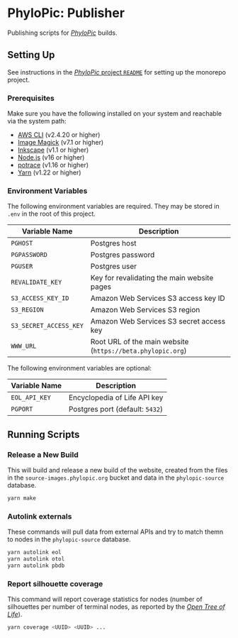 # PhyloPic: Publisher

Publishing scripts for _[PhyloPic](https://beta.phylopic.org)_ builds.

## Setting Up

See instructions in the [_PhyloPic_ project `README`](../../README.md) for setting up the monorepo project.

### Prerequisites

Make sure you have the following installed on your system and reachable via the system path:

-   [AWS CLI](https://aws.amazon.com/cli/) (v2.4.20 or higher)
-   [Image Magick](https://imagemagick.org/script/download.php) (v7.1 or higher)
-   [Inkscape](https://inkscape.org/release/inkscape-1.1.2/) (v1.1 or higher)
-   [Node.js](https://nodejs.org/en/download/) (v16 or higher)
-   [potrace](http://potrace.sourceforge.net/#downloading) (v1.16 or higher)
-   [Yarn](https://classic.yarnpkg.com/lang/en/docs/install) (v1.22 or higher)

### Environment Variables

The following environment variables are required. They may be stored in `.env` in the root of this project.

| Variable Name          | Description                                                |
| ---------------------- | ---------------------------------------------------------- |
| `PGHOST`               | Postgres host                                              |
| `PGPASSWORD`           | Postgres password                                          |
| `PGUSER`               | Postgres user                                              |
| `REVALIDATE_KEY`       | Key for revalidating the main website pages                |
| `S3_ACCESS_KEY_ID`     | Amazon Web Services S3 access key ID                       |
| `S3_REGION`            | Amazon Web Services S3 region                              |
| `S3_SECRET_ACCESS_KEY` | Amazon Web Services S3 secret access key                   |
| `WWW_URL`              | Root URL of the main website (`https://beta.phylopic.org`) |

The following environment variables are optional:

| Variable Name | Description                     |
| ------------- | ------------------------------- |
| `EOL_API_KEY` | Encyclopedia of Life API key    |
| `PGPORT`      | Postgres port (default: `5432`) |

## Running Scripts

### Release a New Build

This will build and release a new build of the website, created from the files in the `source-images.phylopic.org` bucket and data in the `phylopic-source` database.

```sh
yarn make
```

### Autolink externals

These commands will pull data from external APIs and try to match themn to nodes in the `phylopic-source` database.

```sh
yarn autolink eol
yarn autolink otol
yarn autolink pbdb
```

### Report silhouette coverage

This command will report coverage statistics for nodes (number of silhouettes per number of terminal nodes, as reported by the _[Open Tree of Life](https://opentreeoflife.github.io/)_).

```sh
yarn coverage <UUID> <UUID> ...
```
